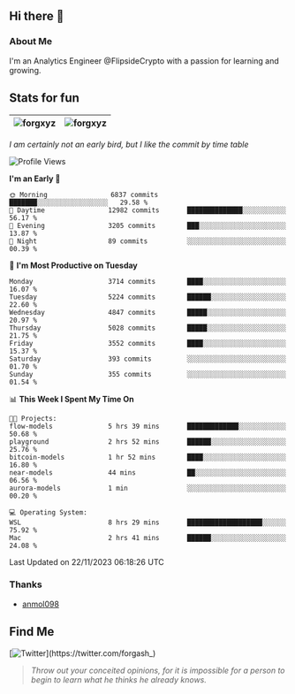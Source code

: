 ## Hi there 👋

### About Me

I'm an Analytics Engineer @FlipsideCrypto with a passion for learning and growing.
  
## Stats for fun

| <img align="center" src="https://github-readme-streak-stats.herokuapp.com/?user=forgxyz&theme=tokyonight" alt="forgxyz" /> | <img align="center" src="https://github-readme-stats.vercel.app/api?username=forgxyz&theme=tokyonight&show_icons=true" alt="forgxyz" /> |
| ------------- |------------- |

*I am certainly not an early bird, but I like the commit by time table*  

<!--START_SECTION:waka-->
![Profile Views](http://img.shields.io/badge/Profile%20Views-1-blue)

**I'm an Early 🐤** 

```text
🌞 Morning                6837 commits        ███████░░░░░░░░░░░░░░░░░░   29.58 % 
🌆 Daytime                12982 commits       ██████████████░░░░░░░░░░░   56.17 % 
🌃 Evening                3205 commits        ███░░░░░░░░░░░░░░░░░░░░░░   13.87 % 
🌙 Night                  89 commits          ░░░░░░░░░░░░░░░░░░░░░░░░░   00.39 % 
```
📅 **I'm Most Productive on Tuesday** 

```text
Monday                   3714 commits        ████░░░░░░░░░░░░░░░░░░░░░   16.07 % 
Tuesday                  5224 commits        ██████░░░░░░░░░░░░░░░░░░░   22.60 % 
Wednesday                4847 commits        █████░░░░░░░░░░░░░░░░░░░░   20.97 % 
Thursday                 5028 commits        █████░░░░░░░░░░░░░░░░░░░░   21.75 % 
Friday                   3552 commits        ████░░░░░░░░░░░░░░░░░░░░░   15.37 % 
Saturday                 393 commits         ░░░░░░░░░░░░░░░░░░░░░░░░░   01.70 % 
Sunday                   355 commits         ░░░░░░░░░░░░░░░░░░░░░░░░░   01.54 % 
```


📊 **This Week I Spent My Time On** 

```text
🐱‍💻 Projects: 
flow-models              5 hrs 39 mins       █████████████░░░░░░░░░░░░   50.68 % 
playground               2 hrs 52 mins       ██████░░░░░░░░░░░░░░░░░░░   25.76 % 
bitcoin-models           1 hr 52 mins        ████░░░░░░░░░░░░░░░░░░░░░   16.80 % 
near-models              44 mins             ██░░░░░░░░░░░░░░░░░░░░░░░   06.56 % 
aurora-models            1 min               ░░░░░░░░░░░░░░░░░░░░░░░░░   00.20 % 

💻 Operating System: 
WSL                      8 hrs 29 mins       ███████████████████░░░░░░   75.92 % 
Mac                      2 hrs 41 mins       ██████░░░░░░░░░░░░░░░░░░░   24.08 % 
```


 Last Updated on 22/11/2023 06:18:26 UTC
<!--END_SECTION:waka-->

### Thanks
 - [anmol098](https://github.com/anmol098/waka-readme-stats/)
  
## Find Me
[![Twitter](https://img.shields.io/twitter/url/https/twitter.com/forgash_.svg?style=social&label=Follow%20%40forgash_)](https://twitter.com/forgash_)


> *Throw out your conceited opinions, for it is impossible for a person to begin to learn what he thinks he already knows.* 
